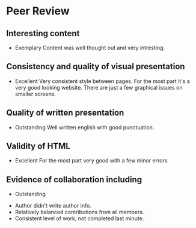 Peer Review
===========

Interesting content
-------------------
- Exemplary
Content was well thought out and very intresting.

Consistency and quality of visual presentation
----------------------------------------------
- Excellent
Very consistent style between pages. For the most part it's a very good looking website. There are just a few graphical issues on smaller screens.

Quality of written presentation
-------------------------------
- Outstanding
Well written english with good punctuation.

Validity of HTML
----------------
- Excellent
For the most part very good with a few minor errors

Evidence of collaboration including
-----------------------------------
- Outstanding
* Author didn't write author info.
* Relatively balanced contributions from all members.
* Consistent level of work, not completed last minute.

